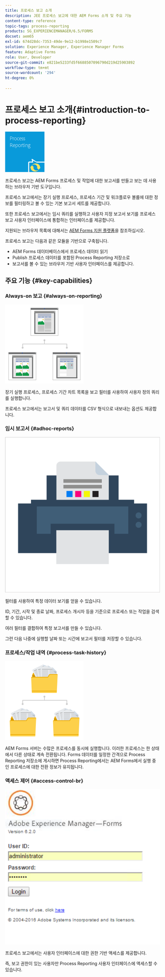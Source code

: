 ```yaml
---
title: 프로세스 보고 소개
description: JEE 프로세스 보고에 대한 AEM Forms 소개 및 주요 기능
content-type: reference
topic-tags: process-reporting
products: SG_EXPERIENCEMANAGER/6.5/FORMS
docset: aem65
exl-id: 674d28dc-7353-49de-9e12-b1998e1509c7
solution: Experience Manager, Experience Manager Forms
feature: Adaptive Forms
role: User, Developer
source-git-commit: e821be5233fd5f6688507096790d219d25903892
workflow-type: tm+mt
source-wordcount: '294'
ht-degree: 0%

---
```


# 프로세스 보고 소개{#introduction-to-process-reporting}

![프로세스 보고](assets/process-reporting.png)

프로세스 보고는 AEM Forms 프로세스 및 작업에 대한 보고서를 만들고 보는 데 사용하는 브라우저 기반 도구입니다.

프로세스 보고에서는 장기 실행 프로세스, 프로세스 기간 및 워크플로우 볼륨에 대한 정보를 필터링하고 볼 수 있는 기본 보고서 세트를 제공합니다.

또한 프로세스 보고에서는 임시 쿼리를 실행하고 사용자 지정 보고서 보기를 프로세스 보고 사용자 인터페이스에 통합하는 인터페이스를 제공합니다.

지원되는 브라우저 목록에 대해서는 [AEM Forms 지원 플랫폼](/help/forms/using/aem-forms-jee-supported-platforms.md)을 참조하십시오.

프로세스 보고는 다음과 같은 모듈을 기반으로 구축됩니다.

* AEM Forms 데이터베이스에서 프로세스 데이터 읽기
* Publish 프로세스 데이터를 포함된 Process Reporting 저장소로
* 보고서를 볼 수 있는 브라우저 기반 사용자 인터페이스를 제공합니다.

## 주요 기능 {#key-capabilities}

### Always-on 보고 {#always-on-reporting}

![사이트 관리](assets/site-management.png)

장기 실행 프로세스, 프로세스 기간 차트 목록을 보고 필터를 사용하여 사용자 정의 쿼리를 실행합니다.

프로세스 보고에서는 보고서 및 쿼리 데이터를 CSV 형식으로 내보내는 옵션도 제공합니다.

### 임시 보고서 {#adhoc-reports}

![인쇄 및 색상](assets/print-&-colour.png)

필터를 사용하여 특정 데이터 보기를 얻을 수 있습니다.

ID, 기간, 시작 및 종료 날짜, 프로세스 개시자 등을 기준으로 프로세스 또는 작업을 검색할 수 있습니다.

여러 필터를 결합하여 특정 보고서를 만들 수 있습니다.

그런 다음 나중에 실행할 날짜 또는 시간에 보고서 필터를 저장할 수 있습니다.

### 프로세스/작업 내역 {#process-task-history}

![파일 관리](assets/file-management.png)

AEM Forms 서버는 수많은 프로세스를 동시에 실행합니다. 이러한 프로세스는 한 상태에서 다른 상태로 계속 전환됩니다. Forms 데이터를 일정한 간격으로 Process Reporting 저장소에 게시하면 Process Reporting에서는 AEM Forms에서 실행 중인 프로세스에 대한 전환 정보가 유지됩니다.

### 액세스 제어 {#access-control-br}

![제목 없음](assets/untitled.png)

프로세스 보고에서는 사용자 인터페이스에 대한 권한 기반 액세스를 제공합니다.

즉, 보고 권한이 있는 사용자만 Process Reporting 사용자 인터페이스에 액세스할 수 있습니다.
